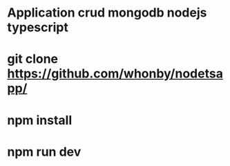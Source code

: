 # Application crud mongodb nodejs typescript
# git clone https://github.com/whonby/nodetsapp/
# npm install
# npm run dev

